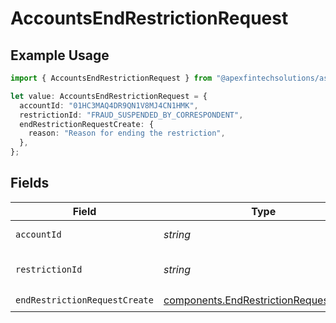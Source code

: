 # AccountsEndRestrictionRequest

## Example Usage

```typescript
import { AccountsEndRestrictionRequest } from "@apexfintechsolutions/ascend-sdk/models/operations";

let value: AccountsEndRestrictionRequest = {
  accountId: "01HC3MAQ4DR9QN1V8MJ4CN1HMK",
  restrictionId: "FRAUD_SUSPENDED_BY_CORRESPONDENT",
  endRestrictionRequestCreate: {
    reason: "Reason for ending the restriction",
  },
};
```

## Fields

| Field                                                                                            | Type                                                                                             | Required                                                                                         | Description                                                                                      | Example                                                                                          |
| ------------------------------------------------------------------------------------------------ | ------------------------------------------------------------------------------------------------ | ------------------------------------------------------------------------------------------------ | ------------------------------------------------------------------------------------------------ | ------------------------------------------------------------------------------------------------ |
| `accountId`                                                                                      | *string*                                                                                         | :heavy_check_mark:                                                                               | The account id.                                                                                  | 01HC3MAQ4DR9QN1V8MJ4CN1HMK                                                                       |
| `restrictionId`                                                                                  | *string*                                                                                         | :heavy_check_mark:                                                                               | The restriction id.                                                                              | FRAUD_SUSPENDED_BY_CORRESPONDENT                                                                 |
| `endRestrictionRequestCreate`                                                                    | [components.EndRestrictionRequestCreate](../../models/components/endrestrictionrequestcreate.md) | :heavy_check_mark:                                                                               | N/A                                                                                              |                                                                                                  |